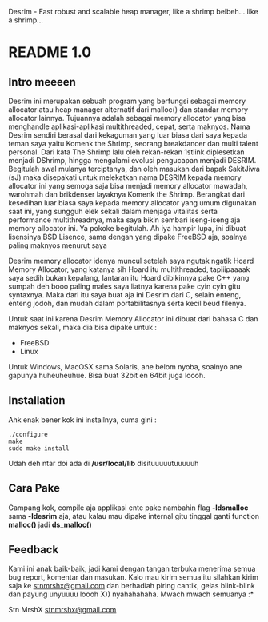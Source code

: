 Desrim - Fast robust and scalable heap manager, like a shrimp beibeh... like a shrimp...

README 1.0
==========

Intro meeeen
------------

Desrim ini merupakan sebuah program yang berfungsi sebagai memory allocator
atau heap manager alternatif dari malloc() dan standar memory allocator lainnya.
Tujuannya adalah sebagai memory allocator yang bisa menghandle aplikasi-aplikasi
multithreaded, cepat, serta maknyos. Nama Desrim sendiri berasal dari kekaguman
yang luar biasa dari saya kepada teman saya yaitu Komenk the Shrimp, seorang breakdancer
dan multi talent personal. Dari kata The Shrimp lalu oleh rekan-rekan 1stlink diplesetkan
menjadi DShrimp, hingga mengalami evolusi pengucapan menjadi DESRIM. Begitulah awal
mulanya terciptanya, dan oleh masukan dari bapak SakitJiwa (sJ) maka disepakati untuk
melekatkan nama DESRIM kepada memory allocator ini yang semoga saja bisa menjadi memory
allocator mawadah, warohmah dan brikdenser layaknya Komenk the Shrimp.
Berangkat dari kesedihan luar biasa saya kepada memory allocator yang umum digunakan
saat ini, yang sungguh elek sekali dalam menjaga vitalitas serta performance multithreadnya,
maka saya bikin sembari iseng-iseng aja memory allocator ini. Ya pokoke begitulah.
Ah iya hampir lupa, ini dibuat lisensinya BSD Lisence, sama dengan yang dipake FreeBSD aja,
soalnya paling maknyos menurut saya

Desrim memory allocator idenya muncul setelah saya ngutak ngatik Hoard Memory Allocator,
yang katanya sih Hoard itu multithreaded, tapiiipaaaak saya sedih bukan kepalang, lantaran itu Hoard
dibikinnya pake C++ yang sumpah deh booo paling males saya liatnya karena pake cyin cyin gitu syntaxnya.
Maka dari itu saya buat aja ini Desrim dari C, selain enteng, enteng jodoh, dan mudah dalam
portabilitasnya serta kecil beud filenya.

Untuk saat ini karena Desrim Memory Allocator ini dibuat dari bahasa C dan maknyos sekali, maka dia
bisa dipake untuk :

* FreeBSD
* Linux

Untuk Windows, MacOSX sama Solaris, ane belom nyoba, soalnyo ane gapunya huheuheuhue.
Bisa buat 32bit en 64bit juga loooh.


Installation
------------

Ahk enak bener kok ini installnya, cuma gini :

    ./configure
    make
    sudo make install

Udah deh ntar doi ada di **/usr/local/lib** disituuuuutuuuuuh


Cara Pake
---------

Gampang kok, compile aja applikasi ente pake nambahin flag **-ldsmalloc** sama **-ldesrim** aja, atau kalau
mau dipake internal gitu tinggal ganti function **malloc()** jadi **ds_malloc()**


Feedback
--------

Kami ini anak baik-baik, jadi kami dengan tangan terbuka menerima semua bug report, komentar dan masukan. Kalo mau
kirim semua itu silahkan kirim saja ke stnmrshx@gmail.com dan berhadiah piring cantik, gelas blink-blink dan payung
unyuuuu loooh X)) nyahahahaha. Mwach mwach semuanya :*

Stn MrshX
stnmrshx@gmail.com
